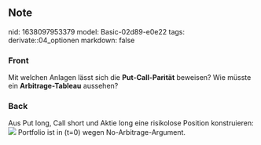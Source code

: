 ## Note
nid: 1638097953379
model: Basic-02d89-e0e22
tags: derivate::04_optionen
markdown: false

### Front
Mit welchen Anlagen lässt sich die <b>Put-Call-Parität</b>
beweisen? Wie müsste ein <b>Arbitrage-Tableau</b> aussehen?

### Back
Aus Put long, Call short und Aktie long eine risikolose Position
konstruieren: <img src= 
"paste-7233aa034f20ece0672dbbdd48c0f879fac928fc.jpg"> Portfolio ist
in \(t=0\) wegen No-Arbitrage-Argument.
